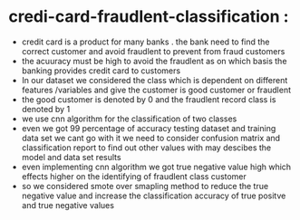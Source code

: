 # credi-card-fraudlent-classification :
- credit card is a product for  many banks . the bank need to  find  the  correct customer   and avoid fraudlent  to prevent from fraud  customers 
- the acuuracy must be high to avoid the fraudlent  as on which basis the banking provides  credit card  to customers 
- In our dataset we considered the class  which is dependent on different features /variables  and give the customer is  good customer or fraudlent 
- the good customer is denoted by 0 and the  fraudlent  record class  is denoted by 1 
- we use cnn algorithm  for  the classification  of two classes 
- even we got 99 percentage  of accuracy   testing  dataset and training data set  we cant go with it  we need to consider confusion matrix and  classification report to find out other  values with  may  descibes the model and  data set  results
- even  implementing  cnn algorithm we got  true negative  value high   which effects  higher on the  identifying of  fraudlent  class customer 
- so we  considered  smote  over smapling method to reduce the true negative value  and increase the classification  accuracy  of true positve and true negative values  

